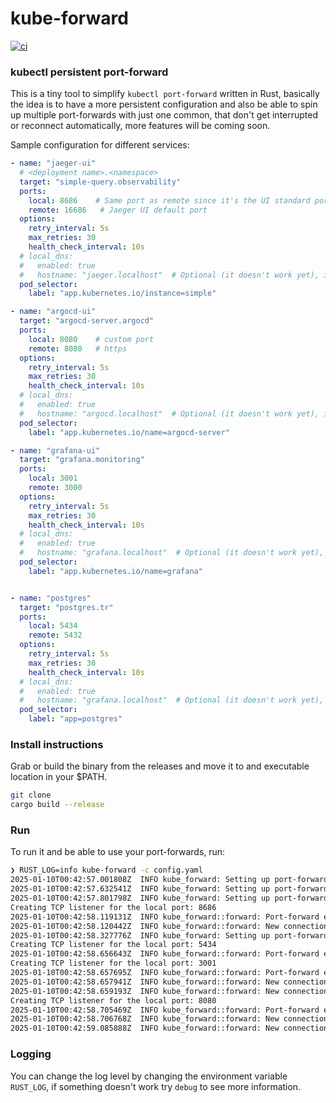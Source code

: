 # kube-forward

[![ci](https://github.com/kainlite/kube-forward/actions/workflows/release.yaml/badge.svg)](https://github.com/kainlite/kube-forward/actions/workflows/release.yaml)


### kubectl persistent port-forward
This is a tiny tool to simplify `kubectl port-forward` written in Rust, basically the idea is to have a more persistent
configuration and also be able to spin up multiple port-forwards with just one common, that don't get interrupted or
reconnect automatically, more features will be coming soon.

Sample configuration for different services:
```yaml
- name: "jaeger-ui"
  # <deployment name>.<namespace>
  target: "simple-query.observability"
  ports:
    local: 8686    # Same port as remote since it's the UI standard port
    remote: 16686   # Jaeger UI default port
  options:
    retry_interval: 5s
    max_retries: 30
    health_check_interval: 10s
  # local_dns:
  #   enabled: true
  #   hostname: "jaeger.localhost"  # Optional (it doesn't work yet), if you want to access it through a nice local domain
  pod_selector:
    label: "app.kubernetes.io/instance=simple"

- name: "argocd-ui"
  target: "argocd-server.argocd"
  ports:
    local: 8080    # custom port
    remote: 8080   # https
  options:
    retry_interval: 5s
    max_retries: 30
    health_check_interval: 10s
  # local_dns:
  #   enabled: true
  #   hostname: "argocd.localhost"  # Optional (it doesn't work yet), if you want to access it through a nice local domain
  pod_selector:
    label: "app.kubernetes.io/name=argocd-server"

- name: "grafana-ui"
  target: "grafana.monitoring"
  ports:
    local: 3001  
    remote: 3000   
  options:
    retry_interval: 5s
    max_retries: 30
    health_check_interval: 10s
  # local_dns:
  #   enabled: true
  #   hostname: "grafana.localhost"  # Optional (it doesn't work yet), if you want to access it through a nice local domain
  pod_selector:
    label: "app.kubernetes.io/name=grafana"


- name: "postgres"
  target: "postgres.tr"
  ports:
    local: 5434 
    remote: 5432   
  options:
    retry_interval: 5s
    max_retries: 30
    health_check_interval: 10s
  # local_dns:
  #   enabled: true
  #   hostname: "grafana.localhost"  # Optional (it doesn't work yet), if you want to access it through a nice local domain
  pod_selector:
    label: "app=postgres"
```

### Install instructions
Grab or build the binary from the releases and move it to and executable location in your $PATH.

```bash
git clone 
cargo build --release
```

### Run
To run it and be able to use your port-forwards, run:
```bash
❯ RUST_LOG=info kube-forward -c config.yaml
2025-01-10T00:42:57.001808Z  INFO kube_forward: Setting up port-forward for jaeger-ui
2025-01-10T00:42:57.632541Z  INFO kube_forward: Setting up port-forward for argocd-ui
2025-01-10T00:42:57.801798Z  INFO kube_forward: Setting up port-forward for grafana-ui
Creating TCP listener for the local port: 8686
2025-01-10T00:42:58.119131Z  INFO kube_forward::forward: Port-forward established for jaeger-ui
2025-01-10T00:42:58.120442Z  INFO kube_forward::forward: New connection for jaeger-ui peer_addr=127.0.0.1:37674
2025-01-10T00:42:58.327776Z  INFO kube_forward: Setting up port-forward for postgres
Creating TCP listener for the local port: 5434
2025-01-10T00:42:58.656643Z  INFO kube_forward::forward: Port-forward established for postgres
Creating TCP listener for the local port: 3001
2025-01-10T00:42:58.657695Z  INFO kube_forward::forward: Port-forward established for grafana-ui
2025-01-10T00:42:58.657941Z  INFO kube_forward::forward: New connection for postgres peer_addr=127.0.0.1:33474
2025-01-10T00:42:58.659193Z  INFO kube_forward::forward: New connection for grafana-ui peer_addr=127.0.0.1:51300
Creating TCP listener for the local port: 8080
2025-01-10T00:42:58.705469Z  INFO kube_forward::forward: Port-forward established for argocd-ui
2025-01-10T00:42:58.706768Z  INFO kube_forward::forward: New connection for argocd-ui peer_addr=127.0.0.1:57198
2025-01-10T00:42:59.085888Z  INFO kube_forward::forward: New connection for postgres peer_addr=127.0.0.1:33488
```

### Logging

You can change the log level by changing the environment variable `RUST_LOG`, if something doesn't work try `debug` to
see more information.
